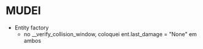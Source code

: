# MUDEI
- Entity factory
  - no __verify_collision_window, coloquei ent.last_damage = "None" em ambos